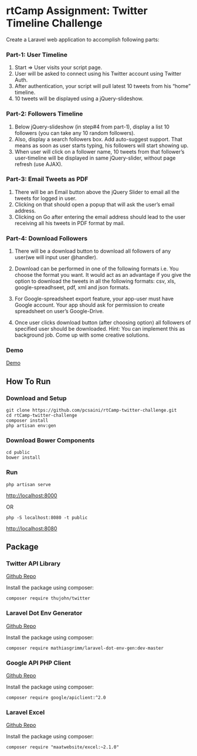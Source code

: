 # rtCamp Assignment: Twitter Timeline Challenge

Create a Laravel web application to accomplish following parts:

### Part-1: User Timeline

   1. Start => User visits your script page.
   2. User will be asked to connect using his Twitter account using Twitter Auth.
   3. After authentication, your script will pull latest 10 tweets from his “home” timeline.
   4. 10 tweets will be displayed using a jQuery-slideshow.

### Part-2: Followers Timeline

   1. Below jQuery-slideshow (in step#4 from part-1), display a list 10 followers (you can take any 10 random followers).
   2. Also, display a search followers box. Add auto-suggest support. That means as soon as user starts typing, his followers will start showing up.
   3. When user will click on a follower name, 10 tweets from that follower’s user-timeline will be displayed in same jQuery-slider, without page refresh (use AJAX).

### Part-3: Email Tweets as PDF

   1. There will be an Email button above the jQuery Slider to email all the tweets for logged in user.
   2. Clicking on that should open a popup that will ask the user’s email address.
   3. Clicking on Go after entering the email address should lead to the user receiving all his tweets in PDF format by mail.

### Part-4: Download Followers

   1. There will be a download button to download all followers of any user(we will input user @handler).

   2. Download can be performed in one of the following formats i.e. You choose the format you want. It would act as an advantage if you give the option to download the tweets in all the following formats: csv, xls, google-spreadhseet, pdf, xml and json formats.

   3. For Google-spreadsheet export feature, your app-user must have Google account. Your app should ask for permission to create spreadsheet on user’s Google-Drive.

   4. Once user clicks download button (after choosing option) all followers of specified user should be downloaded. Hint: You can implement this as background job. Come up with some creative solutions.

### Demo
[Demo](http://rtcamp-twitter-challenge.herokuapp.com/)

## How To Run
### Download and Setup
```
git clone https://github.com/pcsaini/rtCamp-twitter-challenge.git
cd rtCamp-twitter-challenge
composer install
php artisan env:gen
```

### Download Bower Components
```
cd public 
bower install
```

### Run
```
php artisan serve
```
[http://localhost:8000](http://localhost:8000)


OR


```
php -S localhost:8080 -t public
```
[http://localhost:8080](http://localhost:8080)



## Package
### Twitter API Library
[Github Repo](https://github.com/thujohn/twitter)

Install the package using composer:
```
composer require thujohn/twitter
```

### Laravel Dot Env Generator
[Github Repo](https://github.com/mathiasgrimm/laravel-dot-env-gen)

Install the package using composer:
```
composer require mathiasgrimm/laravel-dot-env-gen:dev-master
```

### Google API PHP Client
[Github Repo](https://github.com/google/google-api-php-client)

Install the package using composer:
```
composer require google/apiclient:^2.0
```

### Laravel Excel
[Github Repo](https://github.com/Maatwebsite/Laravel-Excel)


Install the package using composer:
```
composer require "maatwebsite/excel:~2.1.0"
```
